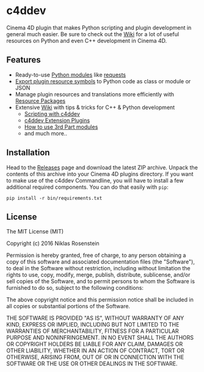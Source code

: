 # c4ddev

Cinema 4D plugin that makes Python scripting and plugin development
in general much easier. Be sure to check out the [Wiki][] for a lot of
useful resources on Python and even C++ development in Cinema 4D.

## Features

- Ready-to-use [Python modules][] like [requests][]
- [Export plugin resource symbols][] to Python code as class or module or JSON
- Manage plugin resources and translations more efficiently with
  [Resource Packages][]
- Extensive [Wiki][] with tips & tricks for C++ & Python development
  - [Scripting with c4ddev](https://github.com/nr-plugins/c4ddev/wiki/c4ddev_scripting)
  - [c4ddev Extension Plugins](https://github.com/nr-plugins/c4ddev/wiki/c4ddev_ext)
  - [How to use 3rd Part modules](https://github.com/nr-plugins/c4ddev/wiki/python_third_party_modules)
  - and much more..

[requests]: https://github.com/kennethreitz/requests
[Python modules]: https://github.com/nr-plugins/c4ddev/wiki/c4ddev_modules
[Export plugin resource symbols]: https://github.com/nr-plugins/c4ddev/wiki/c4ddev_resource_symbols
[Resource Packages]: https://github.com/nr-plugins/c4ddev/wiki/c4ddev_resource_packages
[Wiki]: https://github.com/nr-plugins/c4ddev/wiki

## Installation

Head to the [Releases][] page and download the latest ZIP archive. Unpack the
contents of this archive into your Cinema 4D plugins directory. If you want to
make use of the c4ddev Commandline, you will have to install a few additional
required components. You can do that easily with `pip`:

    pip install -r bin/requirements.txt

[Releases]: https://github.com/nr-plugins/c4ddev/releases

## License

The MIT License (MIT)

Copyright (c) 2016  Niklas Rosenstein

Permission is hereby granted, free of charge, to any person obtaining a copy
of this software and associated documentation files (the "Software"), to deal
in the Software without restriction, including without limitation the rights
to use, copy, modify, merge, publish, distribute, sublicense, and/or sell
copies of the Software, and to permit persons to whom the Software is
furnished to do so, subject to the following conditions:

The above copyright notice and this permission notice shall be included in all
copies or substantial portions of the Software.

THE SOFTWARE IS PROVIDED "AS IS", WITHOUT WARRANTY OF ANY KIND, EXPRESS OR
IMPLIED, INCLUDING BUT NOT LIMITED TO THE WARRANTIES OF MERCHANTABILITY,
FITNESS FOR A PARTICULAR PURPOSE AND NONINFRINGEMENT. IN NO EVENT SHALL THE
AUTHORS OR COPYRIGHT HOLDERS BE LIABLE FOR ANY CLAIM, DAMAGES OR OTHER
LIABILITY, WHETHER IN AN ACTION OF CONTRACT, TORT OR OTHERWISE, ARISING FROM,
OUT OF OR IN CONNECTION WITH THE SOFTWARE OR THE USE OR OTHER DEALINGS IN THE
SOFTWARE.
